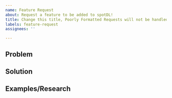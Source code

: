 ```yaml
---
name: Feature Request
about: Request a feature to be added to spotDL!
title: Change this title, Poorly Formatted Requests will not be handled.
labels: feature-request
assignees: ''

---
```


<!--- Please search existing issues for your feature before creating a new one -->
<!--- Change the title to summarise simply and succintly. -->

## Problem
<!-- IMPORTANT: Why do we need to implement this feature? How would it help you? -->

## Solution
<!-- How can we fix this problem? Describe the feature you are requesting. -->

## Examples/Research
<!-- Have you tried to solve your problem? -->
<!-- Can you provide code examples, diagrams or any other information to support the Feature Request? -->
